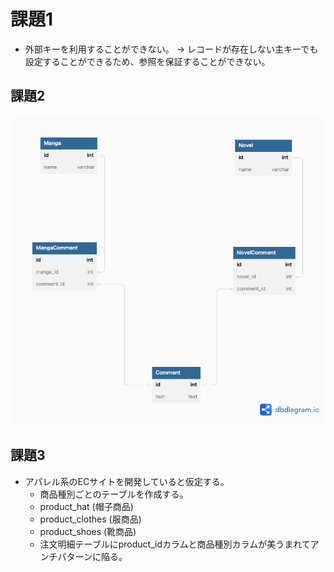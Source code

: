 # 課題1

- 外部キーを利用することができない。
 → レコードが存在しない主キーでも設定することができるため、参照を保証することができない。

## 課題2

![ER図](./DB_ANTI_PATTERN_3.png)


## 課題3
- アパレル系のECサイトを開発していると仮定する。
  - 商品種別ごとのテーブルを作成する。
  - product_hat (帽子商品)
  - product_clothes (服商品)
  - product_shoes (靴商品)
  - 注文明細テーブルにproduct_idカラムと商品種別カラムが美うまれてアンチパターンに陥る。